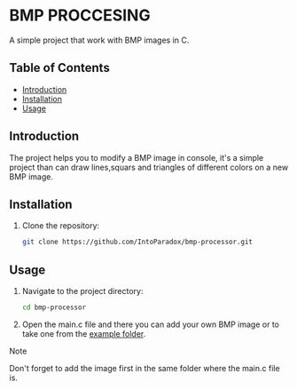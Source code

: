 # BMP PROCCESING

A simple project that work with BMP images in C.


## Table of Contents

- [Introduction](#introduction)
- [Installation](#installation)
- [Usage](#usage)

## Introduction

The project helps you to modify a BMP image in console,
it's a simple project than can draw lines,squars and triangles of 
different colors on a new  BMP image.


## Installation

1. Clone the repository:

    ```bash
    git clone https://github.com/IntoParadox/bmp-processor.git
    ```

## Usage

1. Navigate to the project directory:

    ```bash
    cd bmp-processor
    ```

2. Open the main.c file and there you can add your own BMP image or to take one from the
[example folder](https://github.com/IntoParadox/bmp-processor/tree/main/examples).

> [!NOTE]
> Don't forget to add the image first in the same folder where the main.c file is.








